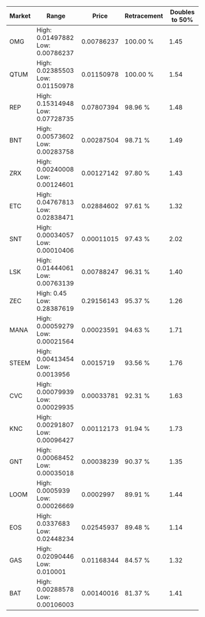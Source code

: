 | Market | Range | Price| Retracement | Doubles to 50% |
| --- | --- | --- | --- | --- |
| OMG | High: 0.01497882<br />Low: 0.00786237 | 0.00786237 | 100.00 % | 1.45 |
| QTUM | High: 0.02385503<br />Low: 0.01150978 | 0.01150978 | 100.00 % | 1.54 |
| REP | High: 0.15314948<br />Low: 0.07728735 | 0.07807394 | 98.96 % | 1.48 |
| BNT | High: 0.00573602<br />Low: 0.00283758 | 0.00287504 | 98.71 % | 1.49 |
| ZRX | High: 0.00240008<br />Low: 0.00124601 | 0.00127142 | 97.80 % | 1.43 |
| ETC | High: 0.04767813<br />Low: 0.02838471 | 0.02884602 | 97.61 % | 1.32 |
| SNT | High: 0.00034057<br />Low: 0.00010406 | 0.00011015 | 97.43 % | 2.02 |
| LSK | High: 0.01444061<br />Low: 0.00763139 | 0.00788247 | 96.31 % | 1.40 |
| ZEC | High: 0.45<br />Low: 0.28387619 | 0.29156143 | 95.37 % | 1.26 |
| MANA | High: 0.00059279<br />Low: 0.00021564 | 0.00023591 | 94.63 % | 1.71 |
| STEEM | High: 0.00413454<br />Low: 0.0013956 | 0.0015719 | 93.56 % | 1.76 |
| CVC | High: 0.00079939<br />Low: 0.00029935 | 0.00033781 | 92.31 % | 1.63 |
| KNC | High: 0.00291807<br />Low: 0.00096427 | 0.00112173 | 91.94 % | 1.73 |
| GNT | High: 0.00068452<br />Low: 0.00035018 | 0.00038239 | 90.37 % | 1.35 |
| LOOM | High: 0.0005939<br />Low: 0.00026669 | 0.0002997 | 89.91 % | 1.44 |
| EOS | High: 0.0337683<br />Low: 0.02448234 | 0.02545937 | 89.48 % | 1.14 |
| GAS | High: 0.02090446<br />Low: 0.010001 | 0.01168344 | 84.57 % | 1.32 |
| BAT | High: 0.00288578<br />Low: 0.00106003 | 0.00140016 | 81.37 % | 1.41 |

